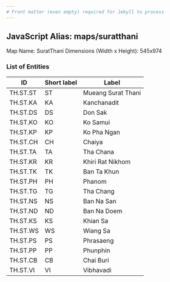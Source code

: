 ```yaml
---
# Front matter (even empty) required for Jekyll to process
---
```


## JavaScript Alias: maps/suratthani

Map Name: SuratThani
Dimensions (Width x Height): 545x974

### List of Entities

| ID       | Short label | Label              |
| -------- | ----------- | ------------------ |
| TH.ST.ST | ST          | Mueang Surat Thani |
| TH.ST.KA | KA          | Kanchanadit        |
| TH.ST.DS | DS          | Don Sak            |
| TH.ST.KO | KO          | Ko Samui           |
| TH.ST.KP | KP          | Ko Pha Ngan        |
| TH.ST.CH | CH          | Chaiya             |
| TH.ST.TA | TA          | Tha Chana          |
| TH.ST.KR | KR          | Khiri Rat Nikhom   |
| TH.ST.TK | TK          | Ban Ta Khun        |
| TH.ST.PH | PH          | Phanom             |
| TH.ST.TG | TG          | Tha Chang          |
| TH.ST.NS | NS          | Ban Na San         |
| TH.ST.ND | ND          | Ban Na Doem        |
| TH.ST.KS | KS          | Khian Sa           |
| TH.ST.WS | WS          | Wiang Sa           |
| TH.ST.PS | PS          | Phrasaeng          |
| TH.ST.PP | PP          | Phunphin           |
| TH.ST.CB | CB          | Chai Buri          |
| TH.ST.VI | VI          | Vibhavadi          |
